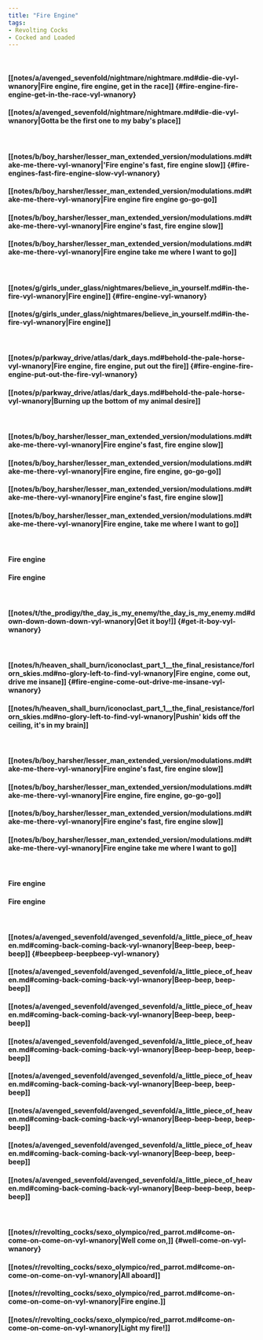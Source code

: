 ```yaml
---
title: "Fire Engine"
tags:
- Revolting Cocks
- Cocked and Loaded
---
```

&nbsp;
#### [[notes/a/avenged_sevenfold/nightmare/nightmare.md#die-die-vyl-wnanory|Fire engine, fire engine, get in the race]] {#fire-engine-fire-engine-get-in-the-race-vyl-wnanory}
#### [[notes/a/avenged_sevenfold/nightmare/nightmare.md#die-die-vyl-wnanory|Gotta be the first one to my baby's place]]
&nbsp;
#### [[notes/b/boy_harsher/lesser_man_extended_version/modulations.md#take-me-there-vyl-wnanory|'Fire engine's fast, fire engine slow]] {#fire-engines-fast-fire-engine-slow-vyl-wnanory}
#### [[notes/b/boy_harsher/lesser_man_extended_version/modulations.md#take-me-there-vyl-wnanory|Fire engine fire engine go-go-go]]
#### [[notes/b/boy_harsher/lesser_man_extended_version/modulations.md#take-me-there-vyl-wnanory|Fire engine's fast, fire engine slow]]
#### [[notes/b/boy_harsher/lesser_man_extended_version/modulations.md#take-me-there-vyl-wnanory|Fire engine take me where I want to go]]
&nbsp;
#### [[notes/g/girls_under_glass/nightmares/believe_in_yourself.md#in-the-fire-vyl-wnanory|Fire engine]] {#fire-engine-vyl-wnanory}
#### [[notes/g/girls_under_glass/nightmares/believe_in_yourself.md#in-the-fire-vyl-wnanory|Fire engine]]
&nbsp;
#### [[notes/p/parkway_drive/atlas/dark_days.md#behold-the-pale-horse-vyl-wnanory|Fire engine, fire engine, put out the fire]] {#fire-engine-fire-engine-put-out-the-fire-vyl-wnanory}
#### [[notes/p/parkway_drive/atlas/dark_days.md#behold-the-pale-horse-vyl-wnanory|Burning up the bottom of my animal desire]]
&nbsp;
#### [[notes/b/boy_harsher/lesser_man_extended_version/modulations.md#take-me-there-vyl-wnanory|Fire engine's fast, fire engine slow]]
#### [[notes/b/boy_harsher/lesser_man_extended_version/modulations.md#take-me-there-vyl-wnanory|Fire engine, fire engine, go-go-go]]
#### [[notes/b/boy_harsher/lesser_man_extended_version/modulations.md#take-me-there-vyl-wnanory|Fire engine's fast, fire engine slow]]
#### [[notes/b/boy_harsher/lesser_man_extended_version/modulations.md#take-me-there-vyl-wnanory|Fire engine, take me where I want to go]]
&nbsp;
#### Fire engine
#### Fire engine
&nbsp;
#### [[notes/t/the_prodigy/the_day_is_my_enemy/the_day_is_my_enemy.md#down-down-down-down-vyl-wnanory|Get it boy!]] {#get-it-boy-vyl-wnanory}
&nbsp;
#### [[notes/h/heaven_shall_burn/iconoclast_part_1__the_final_resistance/forlorn_skies.md#no-glory-left-to-find-vyl-wnanory|Fire engine, come out, drive me insane]] {#fire-engine-come-out-drive-me-insane-vyl-wnanory}
#### [[notes/h/heaven_shall_burn/iconoclast_part_1__the_final_resistance/forlorn_skies.md#no-glory-left-to-find-vyl-wnanory|Pushin' kids off the ceiling, it's in my brain]]
&nbsp;
#### [[notes/b/boy_harsher/lesser_man_extended_version/modulations.md#take-me-there-vyl-wnanory|Fire engine's fast, fire engine slow]]
#### [[notes/b/boy_harsher/lesser_man_extended_version/modulations.md#take-me-there-vyl-wnanory|Fire engine, fire engine, go-go-go]]
#### [[notes/b/boy_harsher/lesser_man_extended_version/modulations.md#take-me-there-vyl-wnanory|Fire engine's fast, fire engine slow]]
#### [[notes/b/boy_harsher/lesser_man_extended_version/modulations.md#take-me-there-vyl-wnanory|Fire engine take me where I want to go]]
&nbsp;
#### Fire engine
#### Fire engine
&nbsp;
#### [[notes/a/avenged_sevenfold/avenged_sevenfold/a_little_piece_of_heaven.md#coming-back-coming-back-vyl-wnanory|Beep-beep, beep-beep]] {#beepbeep-beepbeep-vyl-wnanory}
#### [[notes/a/avenged_sevenfold/avenged_sevenfold/a_little_piece_of_heaven.md#coming-back-coming-back-vyl-wnanory|Beep-beep, beep-beep]]
#### [[notes/a/avenged_sevenfold/avenged_sevenfold/a_little_piece_of_heaven.md#coming-back-coming-back-vyl-wnanory|Beep-beep, beep-beep]]
#### [[notes/a/avenged_sevenfold/avenged_sevenfold/a_little_piece_of_heaven.md#coming-back-coming-back-vyl-wnanory|Beep-beep-beep, beep-beep]]
#### [[notes/a/avenged_sevenfold/avenged_sevenfold/a_little_piece_of_heaven.md#coming-back-coming-back-vyl-wnanory|Beep-beep, beep-beep]]
#### [[notes/a/avenged_sevenfold/avenged_sevenfold/a_little_piece_of_heaven.md#coming-back-coming-back-vyl-wnanory|Beep-beep-beep, beep-beep]]
#### [[notes/a/avenged_sevenfold/avenged_sevenfold/a_little_piece_of_heaven.md#coming-back-coming-back-vyl-wnanory|Beep-beep, beep-beep]]
#### [[notes/a/avenged_sevenfold/avenged_sevenfold/a_little_piece_of_heaven.md#coming-back-coming-back-vyl-wnanory|Beep-beep-beep, beep-beep]]
&nbsp;
#### [[notes/r/revolting_cocks/sexo_olympico/red_parrot.md#come-on-come-on-come-on-vyl-wnanory|Well come on,]] {#well-come-on-vyl-wnanory}
#### [[notes/r/revolting_cocks/sexo_olympico/red_parrot.md#come-on-come-on-come-on-vyl-wnanory|All aboard]]
#### [[notes/r/revolting_cocks/sexo_olympico/red_parrot.md#come-on-come-on-come-on-vyl-wnanory|Fire engine.]]
#### [[notes/r/revolting_cocks/sexo_olympico/red_parrot.md#come-on-come-on-come-on-vyl-wnanory|Light my fire!]]
